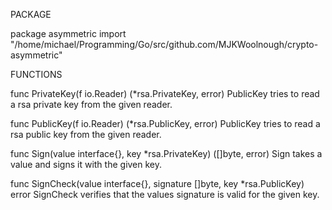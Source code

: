PACKAGE

package asymmetric
    import "/home/michael/Programming/Go/src/github.com/MJKWoolnough/crypto-asymmetric"


FUNCTIONS

func PrivateKey(f io.Reader) (*rsa.PrivateKey, error)
    PublicKey tries to read a rsa private key from the given reader.

func PublicKey(f io.Reader) (*rsa.PublicKey, error)
    PublicKey tries to read a rsa public key from the given reader.

func Sign(value interface{}, key *rsa.PrivateKey) ([]byte, error)
    Sign takes a value and signs it with the given key.

func SignCheck(value interface{}, signature []byte, key *rsa.PublicKey) error
    SignCheck verifies that the values signature is valid for the given key.


